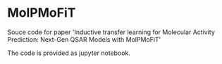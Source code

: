 # MolPMoFiT

Souce code for paper 'Inductive transfer learning for Molecular Activity Prediction: Next-Gen QSAR Models with MolPMoFiT'

The code is provided as jupyter notebook.

